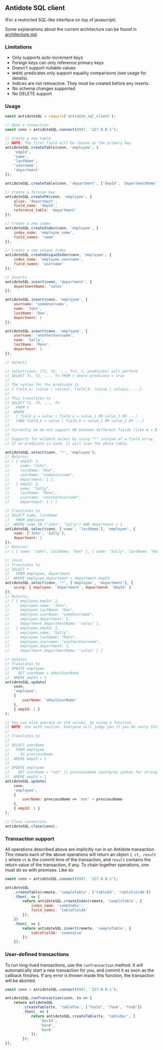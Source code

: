 ## Antidote SQL client

(For a restricted SQL-like interface on top of javascript).

Some explanations about the current architecture can be found in [architecture.md](./architecture.md).

### Limitations

- Only supports auto-increment keys
- Foreign keys can only reference primary keys
- Doesn't support nullable values
- `WHERE` predicates only support equality comparisons (see usage for details).
- Indices are not retroactive. They must be created before any inserts.
- No schema changes supported
- No DELETE support

### Usage

```js
const antidoteSQL = require('antidote_sql_client');

// Open a connection
const conn = antidoteSQL.connect(8087, '127.0.0.1');

// Create a new table
// NOTE: The first field will be chosen as the primary key
antidoteSQL.createTable(conn, 'employee', [
    'empId',
    'name',
    'lastName',
    'username',
    'department'
]);

antidoteSQL.createTable(conn, 'department', ['depId', 'departmentName']);

// Create a foreign key
antidoteSQL.createFK(conn, 'employee', {
    alias: 'department',
    field_name: 'depId',
    reference_table: 'department'
});

// Create a new index
antidoteSQL.createIndex(conn, 'employee', {
    index_name: 'employee_name',
    field_names: 'name'
});

// Create a new unique index
antidoteSQL.createUniqueIndex(conn, 'employee', {
    index_name: 'employee_username',
    field_names: 'username'
});

// Inserts
antidoteSQL.insert(conn, 'department', {
    departmentName: 'sales'
});

antidoteSQL.insert(conn, 'employee', {
    username: 'someUsername',
    name: 'John',
    lastName: 'Doe',
    department: 1
});

antidoteSQL.insert(conn, 'employee', {
    username: 'anotherUsername',
    name: 'Sally',
    lastName: 'Mann',
    department: 1
});

// Selects

// select(conn, [f1, f2, ..., fn], t, predicate) will perform
// SELECT f1, f2, ..., fn FROM t where predicate = true
//
// The syntax for the predicate is
// { field_a: (value | values), field_b: (value | values), ...}
//
// This translates to
// SELECT f1, f2, ..., fn
//   FROM t
//  WHERE
//   ( field_a = value | field_a = value_1 OR value_2 OR ...)
//   [AND field_b = value | field_b = value_1 OR value_2 OR ...]
//
// Currently we do not support OR between different fields (like A = B OR C = D).
//
// Supports for wildard select by using "*" instead of a field array.
// If no predicate is used, it will scan the whole table.

antidoteSQL.select(conn, '*', 'employee');
// Returns:
// [ { empId: 1,
//     name: "John",
//     lastName: "Doe",
//     userName: "someUsername",
//     department: 1 },
//   { empId: 2,
//     name: "Sally",
//     lastName: "Mann",
//     username: "anotherUsername",
//     department: 1 } ]

// Translates to
// SELECT name, lastName
//   FROM employee
//  WHERE name IN ("John", "Sally") AND department = 1
antidoteSQL.select(conn, ['name', 'lastName'], 'employee', {
    name: ['John', 'Sally'],
    department: 1
});
// Returns:
// [ { name: "John", lastName: "Doe" }, { name: "Sally", lastName: "Mann" }]

// Joins
// Translates to
// SELECT *
//   FROM employee, department
//  WHERE employee.department = department.depId
antidoteSQL.select(conn, '*', ['employee', 'department'], {
    using: { employee: 'department', departmend: 'depId' }
});
// Returns:
// [ { employee.empId: 1,
//     employee.name: "John",
//     employee.lastName: "Doe",
//     employee.userName: "someUsername",
//     employee.department: 1,
//     department.departmentName: "sales" },
//   { employee.empId: 2,
//     employee.name: "Sally",
//     employee.lastName: "Mann",
//     employee.username: "anotherUsername",
//     employee.department: 1,
//     department.departmentName: "sales" } ]

// Updates
// Translates to
// UPDATE employee
//    SET userName = aRealUserName
//  WHERE empId = 1
antidoteSQL.update(
    conn,
    'employee',
    {
        userName: 'aRealUserName'
    },
    { empId: 1 }
);

// You can also operate on old values, by using a function.
// NOTE: Use with caution. Everyone will judge you if you do nasty things here.
//
// Translates to
//
// SELECT userName
//   FROM employee
//     AS previousName
//  WHERE empId = 1
//
// UPDATE employee
//    SET userName = "not" || previousName (postgres syntax for string concatenation)
//  WHERE empId = 1
antidoteSQL.update(
    conn,
    'employee',
    {
        userName: previousName => 'not' + previousName
    },
    { empId: 1 }
);

// Close connection
antidoteSQL.close(conn);
```

### Transaction support

All operations described above are implicitly run in an Antidote
transaction. This means each of the above operations will return
an object `{ ct, result }` where `ct` is the commit time of the
transaction, and `result` contains the return value of the
transaction, if any. To chain together operations, one must
do so with promises. Like so:

```js
const conn = antidoteSQL.connect(8087, '127.0.0.1');

antidoteSQL
    .createTable(remote, 'sampleTable', ['tableId', 'tableFieldA'])
    .then(_ => {
        return antidoteSQL.createIndex(remote, 'sampleTable', {
            index_name: 'someIndex',
            field_names: 'tableFieldA'
        });
    })
    .then(_ => {
        return antidoteSQL.insert(remote, 'sampleTable', {
            tableFieldA: 'someValue'
        });
    });
```

### User-defined transactions

To run long-lived transactions, use the `runTransaction` method.
It will automatically start a new transaction for you, and commit
it as soon as the callback finishes. If any error is thrown inside
this function, the transaction will be aborted.

```js
const conn = antidoteSQL.connect(8087, '127.0.0.1');

antidoteSQL.runTransaction(conn, tx => {
    return antidoteSQL
        .createTable(tx, 'tableFoo', ['fooId', 'fooA', 'fooB'])
        .then(_ => {
            return antidoteSQL.createTable(tx, 'tableBar', [
                'barId',
                'barA',
                'barB'
            ]);
        });
});
```
